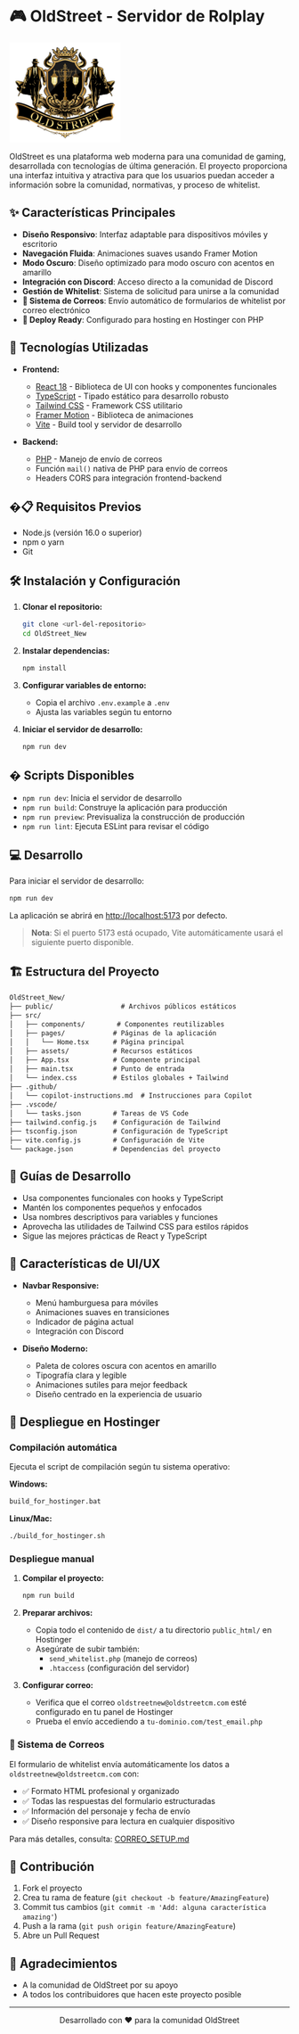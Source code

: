 # 🎮 OldStreet - Servidor de Rolplay

![OldStreet Logo](/public/images/logo.png)

OldStreet es una plataforma web moderna para una comunidad de gaming, desarrollada con tecnologías de última generación. El proyecto proporciona una interfaz intuitiva y atractiva para que los usuarios puedan acceder a información sobre la comunidad, normativas, y proceso de whitelist.

## ✨ Características Principales

- **Diseño Responsivo**: Interfaz adaptable para dispositivos móviles y escritorio
- **Navegación Fluida**: Animaciones suaves usando Framer Motion
- **Modo Oscuro**: Diseño optimizado para modo oscuro con acentos en amarillo
- **Integración con Discord**: Acceso directo a la comunidad de Discord
- **Gestión de Whitelist**: Sistema de solicitud para unirse a la comunidad
- **📧 Sistema de Correos**: Envío automático de formularios de whitelist por correo electrónico
- **🚀 Deploy Ready**: Configurado para hosting en Hostinger con PHP

## 🚀 Tecnologías Utilizadas

- **Frontend:**
  - [React 18](https://reactjs.org/) - Biblioteca de UI con hooks y componentes funcionales
  - [TypeScript](https://www.typescriptlang.org/) - Tipado estático para desarrollo robusto
  - [Tailwind CSS](https://tailwindcss.com/) - Framework CSS utilitario
  - [Framer Motion](https://www.framer.com/motion/) - Biblioteca de animaciones
  - [Vite](https://vitejs.dev/) - Build tool y servidor de desarrollo

- **Backend:**
  - [PHP](https://www.php.net/) - Manejo de envío de correos
  - Función `mail()` nativa de PHP para envío de correos
  - Headers CORS para integración frontend-backend

## �📋 Requisitos Previos

- Node.js (versión 16.0 o superior)
- npm o yarn
- Git

## 🛠️ Instalación y Configuración

1. **Clonar el repositorio:**
   ```bash
   git clone <url-del-repositorio>
   cd OldStreet_New
   ```

2. **Instalar dependencias:**
   ```bash
   npm install
   ```

3. **Configurar variables de entorno:**
   - Copia el archivo `.env.example` a `.env`
   - Ajusta las variables según tu entorno

4. **Iniciar el servidor de desarrollo:**
   ```bash
   npm run dev
   ```

## � Scripts Disponibles

- `npm run dev`: Inicia el servidor de desarrollo
- `npm run build`: Construye la aplicación para producción
- `npm run preview`: Previsualiza la construcción de producción
- `npm run lint`: Ejecuta ESLint para revisar el código

## 💻 Desarrollo

Para iniciar el servidor de desarrollo:

```bash
npm run dev
```

La aplicación se abrirá en [http://localhost:5173](http://localhost:5173) por defecto.

> **Nota**: Si el puerto 5173 está ocupado, Vite automáticamente usará el siguiente puerto disponible.

## 🏗️ Estructura del Proyecto

```
OldStreet_New/
├── public/                 # Archivos públicos estáticos
├── src/
│   ├── components/        # Componentes reutilizables
│   ├── pages/            # Páginas de la aplicación
│   │   └── Home.tsx      # Página principal
│   ├── assets/           # Recursos estáticos
│   ├── App.tsx           # Componente principal
│   ├── main.tsx          # Punto de entrada
│   └── index.css         # Estilos globales + Tailwind
├── .github/
│   └── copilot-instructions.md  # Instrucciones para Copilot
├── .vscode/
│   └── tasks.json        # Tareas de VS Code
├── tailwind.config.js    # Configuración de Tailwind
├── tsconfig.json         # Configuración de TypeScript
├── vite.config.js        # Configuración de Vite
└── package.json          # Dependencias del proyecto
```

## 📝 Guías de Desarrollo

- Usa componentes funcionales con hooks y TypeScript
- Mantén los componentes pequeños y enfocados
- Usa nombres descriptivos para variables y funciones
- Aprovecha las utilidades de Tailwind CSS para estilos rápidos
- Sigue las mejores prácticas de React y TypeScript

## 🎨 Características de UI/UX

- **Navbar Responsive:**
  - Menú hamburguesa para móviles
  - Animaciones suaves en transiciones
  - Indicador de página actual
  - Integración con Discord

- **Diseño Moderno:**
  - Paleta de colores oscura con acentos en amarillo
  - Tipografía clara y legible
  - Animaciones sutiles para mejor feedback
  - Diseño centrado en la experiencia de usuario

## 🚀 Despliegue en Hostinger

### Compilación automática
Ejecuta el script de compilación según tu sistema operativo:

**Windows:**
```bash
build_for_hostinger.bat
```

**Linux/Mac:**
```bash
./build_for_hostinger.sh
```

### Despliegue manual
1. **Compilar el proyecto:**
   ```bash
   npm run build
   ```

2. **Preparar archivos:**
   - Copia todo el contenido de `dist/` a tu directorio `public_html/` en Hostinger
   - Asegúrate de subir también:
     - `send_whitelist.php` (manejo de correos)
     - `.htaccess` (configuración del servidor)

3. **Configurar correo:**
   - Verifica que el correo `oldstreetnew@oldstreetcm.com` esté configurado en tu panel de Hostinger
   - Prueba el envío accediendo a `tu-dominio.com/test_email.php`

### 📧 Sistema de Correos
El formulario de whitelist envía automáticamente los datos a `oldstreetnew@oldstreetcm.com` con:
- ✅ Formato HTML profesional y organizado
- ✅ Todas las respuestas del formulario estructuradas
- ✅ Información del personaje y fecha de envío
- ✅ Diseño responsive para lectura en cualquier dispositivo

Para más detalles, consulta: [CORREO_SETUP.md](./CORREO_SETUP.md)

## 🤝 Contribución

1. Fork el proyecto
2. Crea tu rama de feature (`git checkout -b feature/AmazingFeature`)
3. Commit tus cambios (`git commit -m 'Add: alguna característica amazing'`)
4. Push a la rama (`git push origin feature/AmazingFeature`)
5. Abre un Pull Request

## 🌟 Agradecimientos

- A la comunidad de OldStreet por su apoyo
- A todos los contribuidores que hacen este proyecto posible

---

<div align="center">
Desarrollado con ❤️ para la comunidad OldStreet
</div>
